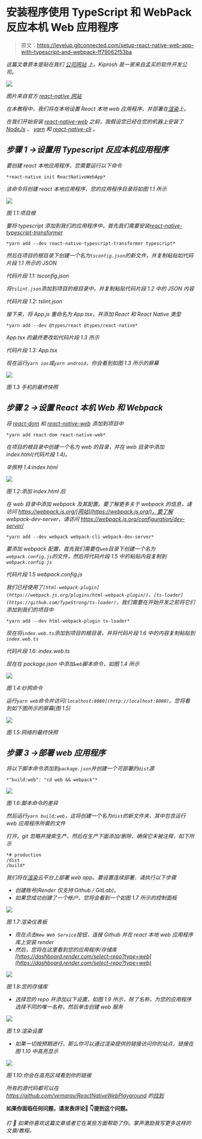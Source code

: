 # 安装程序使用 TypeScript 和 WebPack 反应本机 Web 应用程序

> 原文：<https://levelup.gitconnected.com/setup-react-native-web-app-with-typescript-and-webpack-ff79062f53ba>

*这篇文章原本是*[](https://blog.kiprosh.com/setup-react-native-web-app-with-typescript-and-webpack/)**贴在我们* [*公司网站*](https://kiprosh.com) *上。Kiprosh 是一家来自孟买的软件开发公司。**

*![](img/e87889abaa43b4f2c964df30833a3ffe.png)*

*图片来自官方 [react-native 网站](https://facebook.github.io/react-native/)*

*在本教程中，我们将在本地设置 React 本地 web 应用程序，并部署在[渲染](https://render.com)上。*

*在我们开始安装 [react-native-web](https://github.com/necolas/react-native-web) 之前，我假设您已经在您的机器上安装了 [NodeJs](https://nodejs.org/en/) 、 [yarn](https://yarnpkg.com/lang/en/) 和 [react-native-cli](https://www.npmjs.com/package/react-native-cli) 。*

## *步骤 1 ->设置用 Typescript 反应本机应用程序*

*要创建 react 本地应用程序，您需要运行以下命令*

```
*react-native init ReactNativeWebApp*
```

*该命令将创建 react 本地应用程序，您的应用程序目录将如图 1.1 所示*

*![](img/c131ee90c5661c6e340bd069ef49b726.png)*

*图 1.1:项目根*

*要将 typescript 添加到我们的应用程序中，首先我们需要安装[react-native-typescript-transformer](https://github.com/ds300/react-native-typescript-transformer#step-1-install)*

```
*yarn add --dev react-native-typescript-transformer typescript*
```

*然后在项目的根目录下创建一个名为`tsconfig.json`的新文件，并复制粘贴如代码片段 1.1 所示的 JSON*

*代码片段 1.1: tsconfig.json*

*将`tslint.json`添加到项目的根目录中，并复制粘贴代码片段 1.2 中的 JSON 内容*

*代码片段 1.2: tslint.json*

*接下来，将 App.js 重命名为 App.tsx，并添加 React 和 React Native 类型*

```
*yarn add --dev @types/react @types/react-native*
```

*App.tsx 的最终更改如代码片段 1.3 所示*

*代码片段 1.3: App.tsx*

*现在运行`yarn ios`或`yarn android`，你会看到如图 1.3 所示的屏幕*

*![](img/3c7fda67f7cd868a4f5de56b6d67197d.png)*

*图 1.3 手机的最终快照*

## *步骤 2 ->设置 React 本机 Web 和 Webpack*

*将 [react-dom](https://www.npmjs.com/package/react-dom) 和 [react-native-web](https://www.npmjs.com/package/react-native-web) 添加到项目中*

```
*yarn add react-dom react-native-web*
```

*在项目的根目录中创建一个名为 web 的目录，并在 web 目录中添加 index.html(代码片段 1.4)。*

*辛佩特 1.4:index.html*

*![](img/f7595eb419846e7e518e3f06f533d08d.png)*

*图 1.2:添加 index.html 后*

*在 web 目录中添加 webpack 及其配置。要了解更多关于 webpack 的信息，请访问 https://webpack.js.org/[网站](https://webpack.js.org/)，要了解 webpack-dev-server，请访问 https://webpack.js.org/configuration/dev-server/*

```
*yarn add --dev webpack webpack-cli webpack-dev-server*
```

*要添加 webpack 配置，首先我们需要在`web`目录下创建一个名为`webpack.config.js`的文件，然后将代码片段 1.5 中的粘贴内容复制到`webpack.config.js`*

*代码片段 1.5 webpack.config.js*

*我们已经使用了`[html-webpack-plugin](https://webpack.js.org/plugins/html-webpack-plugin/)`、`[ts-loader](https://github.com/TypeStrong/ts-loader)`，我们需要在开始开发之前将它们添加到我们的项目中*

```
*yarn add --dev html-webpack-plugin ts-loader*
```

*现在将`index.web.ts`添加到项目的根目录，并将代码片段 1.6 中的内容复制粘贴到`index.web.ts`*

*代码片段 1.6: index.web.ts*

*现在在 package.json 中添加`web`脚本命令，如图 1.4 所示*

*![](img/8fd4f50365803ce348db828b54761dc4.png)*

*图 1.4:纱网命令*

*运行`yarn web`命令并访问`[localhost:8080](http://localhost:8080)`。您将看到如下图所示的屏幕(图 1.5)*

*![](img/8ee370478024f75091376eb95ee1efb6.png)*

*图 1.5:网络的最终快照*

## *步骤 3 ->部署 web 应用程序*

*将以下脚本命令添加到`package.json`并创建一个可部署的`dist`源*

```
*"build:web": "cd web && webpack"*
```

*![](img/e5561fa3a71fa7ccc415d4b703549d77.png)*

*图 1.6:脚本命令的差异*

*然后运行`yarn build:web`，这将创建一个名为`dist`的新文件夹，其中包含运行 web 应用程序所需的文件*

*打开。git 忽略并搜索生产，然后在生产下面添加/删除，确保它未被注释，如下所示*

```
*# production
/dist
/build*
```

*我们将在[渲染](https://render.com/)云平台上部署 web app。要设置连续部署，请执行以下步骤*

*   *创建账号(Render 仅支持 Github / GitLab)。*
*   *如果您成功创建了一个帐户，您将会看到一个如图 1.7 所示的控制面板*

*![](img/fa7f0bc4013a7e36d8f78b0907ea83a3.png)*

*图 1.7:渲染仪表板*

*   *现在点击`New Web Service`按钮，连接 Github 并在 react 本地 web 应用程序库上安装 render*
*   *然后，您将在这里看到您的应用程序/存储库[https://dashboard.render.com/select-repo?type=web](https://dashboard.render.com/select-repo?type=web)*

*![](img/466db4f9813619d1e46787293321e533.png)*

*图 1.8:您的存储库*

*   *选择您的 repo 并添加以下设置，如图 1.9 所示，除了名称，为您的应用程序选择不同的唯一名称，然后单击创建 web 服务*

*![](img/167c6836bd003dfe91ba54f66193aed9.png)*

*图 1.9:渲染设置*

*   *如果一切按预期进行，那么你可以通过渲染提供的链接访问你的站点，链接在图 1.10 中高亮显示*

*![](img/d60e0e0b750b815a7cbc08dfd333e3a8.png)*

*图 1.10:你会在高亮区域看到你的链接*

*所有的源代码都可以在 https://github.com/vemarav/ReactNativeWebPlayground 的[找到](https://github.com/vemarav/ReactNativeWebPlayground)*

**如果你面临任何问题，请发表评论📝 👇提到这个问题。**

**打* ***👏*** *如果你喜欢这篇文章或者它在某些方面帮助了你。掌声激励我写更多这样的文章/教程。**